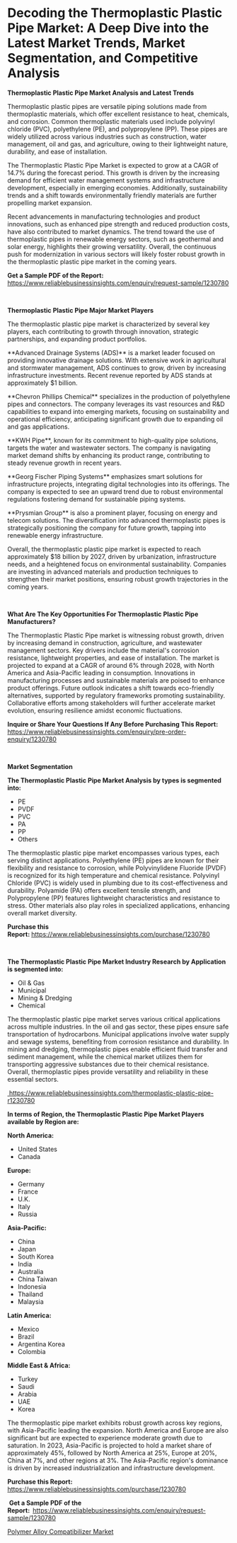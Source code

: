 <p><h1>Decoding the Thermoplastic Plastic Pipe Market: A Deep Dive into the Latest Market Trends, Market Segmentation, and Competitive Analysis</h1></p><p><strong>Thermoplastic Plastic Pipe Market Analysis and Latest Trends</strong></p>
<p><p>Thermoplastic plastic pipes are versatile piping solutions made from thermoplastic materials, which offer excellent resistance to heat, chemicals, and corrosion. Common thermoplastic materials used include polyvinyl chloride (PVC), polyethylene (PE), and polypropylene (PP). These pipes are widely utilized across various industries such as construction, water management, oil and gas, and agriculture, owing to their lightweight nature, durability, and ease of installation.</p><p>The Thermoplastic Plastic Pipe Market is expected to grow at a CAGR of 14.7% during the forecast period. This growth is driven by the increasing demand for efficient water management systems and infrastructure development, especially in emerging economies. Additionally, sustainability trends and a shift towards environmentally friendly materials are further propelling market expansion.</p><p>Recent advancements in manufacturing technologies and product innovations, such as enhanced pipe strength and reduced production costs, have also contributed to market dynamics. The trend toward the use of thermoplastic pipes in renewable energy sectors, such as geothermal and solar energy, highlights their growing versatility. Overall, the continuous push for modernization in various sectors will likely foster robust growth in the thermoplastic plastic pipe market in the coming years.</p></p>
<p><strong>Get a Sample PDF of the Report:&nbsp;</strong> <a href="https://www.reliablebusinessinsights.com/enquiry/request-sample/1230780?utm_campaign=2142&utm_medium=2&utm_source=Github&utm_content=ia&utm_term=03022025&utm_id=thermoplastic-plastic-pipe">https://www.reliablebusinessinsights.com/enquiry/request-sample/1230780</a></p>
<p>&nbsp;</p>
<p><strong>Thermoplastic Plastic Pipe Major Market Players</strong></p>
<p><p>The thermoplastic plastic pipe market is characterized by several key players, each contributing to growth through innovation, strategic partnerships, and expanding product portfolios. </p><p>**Advanced Drainage Systems (ADS)** is a market leader focused on providing innovative drainage solutions. With extensive work in agricultural and stormwater management, ADS continues to grow, driven by increasing infrastructure investments. Recent revenue reported by ADS stands at approximately $1 billion.</p><p>**Chevron Phillips Chemical** specializes in the production of polyethylene pipes and connectors. The company leverages its vast resources and R&D capabilities to expand into emerging markets, focusing on sustainability and operational efficiency, anticipating significant growth due to expanding oil and gas applications.</p><p>**KWH Pipe**, known for its commitment to high-quality pipe solutions, targets the water and wastewater sectors. The company is navigating market demand shifts by enhancing its product range, contributing to steady revenue growth in recent years.</p><p>**Georg Fischer Piping Systems** emphasizes smart solutions for infrastructure projects, integrating digital technologies into its offerings. The company is expected to see an upward trend due to robust environmental regulations fostering demand for sustainable piping systems.</p><p>**Prysmian Group** is also a prominent player, focusing on energy and telecom solutions. The diversification into advanced thermoplastic pipes is strategically positioning the company for future growth, tapping into renewable energy infrastructure.</p><p>Overall, the thermoplastic plastic pipe market is expected to reach approximately $18 billion by 2027, driven by urbanization, infrastructure needs, and a heightened focus on environmental sustainability. Companies are investing in advanced materials and production techniques to strengthen their market positions, ensuring robust growth trajectories in the coming years.</p></p>
<p>&nbsp;</p>
<p><strong>What Are The Key Opportunities For Thermoplastic Plastic Pipe Manufacturers?</strong></p>
<p><p>The Thermoplastic Plastic Pipe market is witnessing robust growth, driven by increasing demand in construction, agriculture, and wastewater management sectors. Key drivers include the material's corrosion resistance, lightweight properties, and ease of installation. The market is projected to expand at a CAGR of around 6% through 2028, with North America and Asia-Pacific leading in consumption. Innovations in manufacturing processes and sustainable materials are poised to enhance product offerings. Future outlook indicates a shift towards eco-friendly alternatives, supported by regulatory frameworks promoting sustainability. Collaborative efforts among stakeholders will further accelerate market evolution, ensuring resilience amidst economic fluctuations.</p></p>
<p><strong>Inquire or Share Your Questions If Any Before Purchasing This Report:</strong> <a href="https://www.reliablebusinessinsights.com/enquiry/pre-order-enquiry/1230780?utm_campaign=2142&utm_medium=2&utm_source=Github&utm_content=ia&utm_term=03022025&utm_id=thermoplastic-plastic-pipe">https://www.reliablebusinessinsights.com/enquiry/pre-order-enquiry/1230780</a></p>
<p>&nbsp;</p>
<p><strong>Market Segmentation</strong></p>
<p><strong>The Thermoplastic Plastic Pipe Market Analysis by types is segmented into:</strong></p>
<p><ul><li>PE</li><li>PVDF</li><li>PVC</li><li>PA</li><li>PP</li><li>Others</li></ul></p>
<p><p>The thermoplastic plastic pipe market encompasses various types, each serving distinct applications. Polyethylene (PE) pipes are known for their flexibility and resistance to corrosion, while Polyvinylidene Fluoride (PVDF) is recognized for its high temperature and chemical resistance. Polyvinyl Chloride (PVC) is widely used in plumbing due to its cost-effectiveness and durability. Polyamide (PA) offers excellent tensile strength, and Polypropylene (PP) features lightweight characteristics and resistance to stress. Other materials also play roles in specialized applications, enhancing overall market diversity.</p></p>
<p><strong>Purchase this Report:&nbsp;</strong><a href="https://www.reliablebusinessinsights.com/purchase/1230780?utm_campaign=2142&utm_medium=2&utm_source=Github&utm_content=ia&utm_term=03022025&utm_id=thermoplastic-plastic-pipe">https://www.reliablebusinessinsights.com/purchase/1230780</a></p>
<p>&nbsp;</p>
<p><strong>The Thermoplastic Plastic Pipe Market Industry Research by Application is segmented into:</strong></p>
<p><ul><li>Oil & Gas</li><li>Municipal</li><li>Mining & Dredging</li><li>Chemical</li></ul></p>
<p><p>The thermoplastic plastic pipe market serves various critical applications across multiple industries. In the oil and gas sector, these pipes ensure safe transportation of hydrocarbons. Municipal applications involve water supply and sewage systems, benefiting from corrosion resistance and durability. In mining and dredging, thermoplastic pipes enable efficient fluid transfer and sediment management, while the chemical market utilizes them for transporting aggressive substances due to their chemical resistance. Overall, thermoplastic pipes provide versatility and reliability in these essential sectors.</p></p>
<p><a href="https://www.reliablebusinessinsights.com/thermoplastic-plastic-pipe-r1230780?utm_campaign=2142&utm_medium=2&utm_source=Github&utm_content=ia&utm_term=03022025&utm_id=thermoplastic-plastic-pipe">&nbsp;https://www.reliablebusinessinsights.com/thermoplastic-plastic-pipe-r1230780</a></p>
<p><strong>In terms of Region, the Thermoplastic Plastic Pipe Market Players available by Region are:</strong></p>
<p>
    <p> <strong> North America: </strong>
        <ul>
            <li>United States</li>
            <li>Canada</li>
        </ul>
        </p> 
    <p> <strong> Europe: </strong>
        <ul>
            <li>Germany</li>
            <li>France</li>
            <li>U.K.</li>
            <li>Italy</li>
            <li>Russia</li>
        </ul>
        </p> 
    <p> <strong> Asia-Pacific: </strong>
        <ul>
            <li>China</li>
            <li>Japan</li>
            <li>South Korea</li>
            <li>India</li>
            <li>Australia</li>
            <li>China Taiwan</li>
            <li>Indonesia</li>
            <li>Thailand</li>
            <li>Malaysia</li>
        </ul>
        </p> 
    <p> <strong> Latin America: </strong>
        <ul>
            <li>Mexico</li>
            <li>Brazil</li>
            <li>Argentina Korea</li>
            <li>Colombia</li>
        </ul>
        </p> 
    <p> <strong> Middle East & Africa: </strong>
        <ul>
            <li>Turkey</li>
            <li>Saudi</li>
            <li>Arabia</li>
            <li>UAE</li>
            <li>Korea</li>
        </ul>
    </p>
    </p>
<p><p>The thermoplastic pipe market exhibits robust growth across key regions, with Asia-Pacific leading the expansion. North America and Europe are also significant but are expected to experience moderate growth due to saturation. In 2023, Asia-Pacific is projected to hold a market share of approximately 45%, followed by North America at 25%, Europe at 20%, China at 7%, and other regions at 3%. The Asia-Pacific region's dominance is driven by increased industrialization and infrastructure development.</p></p>
<p><strong>Purchase this Report: </strong><a href="https://www.reliablebusinessinsights.com/purchase/1230780?utm_campaign=2142&utm_medium=2&utm_source=Github&utm_content=ia&utm_term=03022025&utm_id=thermoplastic-plastic-pipe">https://www.reliablebusinessinsights.com/purchase/1230780</a></p>
<p>&nbsp;<strong>Get a Sample PDF of the Report:&nbsp;&nbsp;</strong><a href="https://www.reliablebusinessinsights.com/enquiry/request-sample/1230780?utm_campaign=2142&utm_medium=2&utm_source=Github&utm_content=ia&utm_term=03022025&utm_id=thermoplastic-plastic-pipe">https://www.reliablebusinessinsights.com/enquiry/request-sample/1230780</a></p>
<p><strong></strong></p>
<p><p><a href="https://github.com/FosterFahey91/Market-Research-Report-List-1/blob/main/polymer-alloy-compatibilizer-market.md?utm_campaign=2142&utm_medium=2&utm_source=Github&utm_content=ia&utm_term=03022025&utm_id=thermoplastic-plastic-pipe">Polymer Alloy Compatibilizer Market</a></p></p>